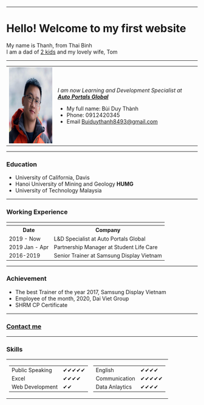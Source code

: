 <html lang="en" dir="ltr">

<head>
  <meta charset="utf-8">
  <title>🛩Thanhbui</title>
</head>

<body>
  <hr size="3" nodeshade />
  <h1>Hello! Welcome to my first website</h1>
  <P>My name is Thanh, from Thai Binh <br /> I am a dad of <a href="https://teptepi.blogspot.com/">2 kids</a> and my lovely wife, Tom</P>
  <hr size="3" nodeshade />
  <table cellspacing="1">
    <tr>
      <td><img src="thanh.jpg" width="200" height="200" alt="thanhbui"></td>
      <td>
        <P><em>I am now Learning and Development Specialist at <strong><a href="https://www.facebook.com/search/top?q=ap%20global">Auto Portals Global</a></strong></em></P>
        <p>
        <ul>
          <li>My full name: Bùi Duy Thành</li>
          <li>Phone: 0912420345</li>
          <li>Email <a href="buiduythanh8493@gmail.com">Buiduythanh8493@gmail.com</a></li>
        </ul>
        </p>
      </td>
    </tr>
  </table>
  <hr size="3">
  <h3>Education</h3>
  <P>
  <Ul>
    <li>University of California, Davis</li>
    <li>Hanoi University of Mining and Geology <Strong>HUMG</Strong></li>
    <li>University of Technology Malaysia</li>
  </Ul>
    <hr size="3">
  <h3>Working Experience</h3>
  <table cellspacing="5">
    <th>
      <tr>
        <th>Date</th>
        <th>Company</th>
      </tr>
    </th>
    <tr>
      <td>2019 - Now</td>
      <td>L&D Specialist at Auto Portals Global</td>
    </tr>
    <tr>
      <td>2019 Jan - Apr</td>
      <td>Partnership Manager at Student Life Care</td>
    </tr>
    <tr>
      <td>2016-2019</td>
      <td>Senior Trainer at Samsung Display Vietnam</td>
    </tr>
  </table>
    <hr size="3">
  <h3>Achievement</h3>
  <P>
  <UL>
    <li>The best Trainer of the year 2017, Samsung Display Vietnam</li>
    <li>Employee of the month, 2020, Dai Viet Group</li>
    <li>SHRM CP Certificate</li>
  </UL>
    <hr size="3">
  <h3><a href="contactme.html">Contact me</a></h3>
    <hr size="3">
  <h3>Skills</h3>
  <table cellspacing="1">
    <tr>
    <td><table cellspacing="1">
          <tr>
            <td>Public Speaking</td>
            <td>✔✔✔✔✔</td>
          </tr>
          <tr>
            <td>Excel</td>
            <td>✔✔✔✔</td>
          <tr>
            <td>Web Development</td>
            <td>✔✔</td>
          </tr>
        </table></td>
       <td><table cellspacing="1">
          <tr>
            <td>English</td>
            <td>✔✔✔✔</td>
          </tr>
          <tr>
            <td>Communication</td>
            <td>✔✔✔✔✔</td>
          <tr>
            <td>Data Anlaytics</td>
            <td>✔✔✔✔</td>
          </tr>
        </table></td>
    </tr>
  </table>
